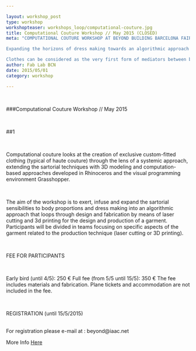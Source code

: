 ```yaml
---

layout: workshop_post
type: workshop
workshopteaser: workshops_loop/computational-couture.jpg
title: Computational Couture Workshop // May 2015 (CLOSED)
meta: "COMPUTATIONAL COUTURE WORKSHOP AT BEYOND BUILDING BARCELONA FAIRE

Expanding the horizons of dress making towards an algorithmic approach

Clothes can be considered as the very first form of mediators between body, space and events, condensing in their aesthetics not only the evolution of its relation to the physical functions of the body (movement, protection, temperature regulation) but also the evolution of cultural expression precisely by exceeding the purely indexical performative relations, designing not only for the needs but for the desires."
author: Fab Lab BCN
date: 2015/05/01
category: workshop

---
```


<br>

###Computational Couture Workshop // May 2015

<br>

##1

<br>

Computational couture looks at the creation of exclusive custom-fitted clothing (typical of haute couture) through the lens of a systemic approach, extending the sartorial techniques with 3D modeling and computation-based approaches developed in Rhinoceros and the visual programming environment Grasshopper.

<br>

The aim of the workshop is to exert, infuse and expand the sartorial sensibilities to body proportions and dress making into an algorithmic approach that loops through design and fabrication by means of laser cutting and 3d printing for the design and production of a garment.
Participants will be divided in teams focusing on specific aspects of the garment related to the production technique (laser cutting or 3D printing).

<br>

FEE FOR PARTICIPANTS

<br>

Early bird (until 4/5): 250 €
Full fee (from 5/5 until 15/5): 350 €
The fee includes materials and fabrication. Plane tickets and accommodation are not  included in the fee.

<br>

REGISTRATION (until 15/5/2015)

<br>
For registration please e-mail at :
beyond@iaac.net

<br>

More Info [Here](http://beyond.iaac.net/?page_id=1046)

